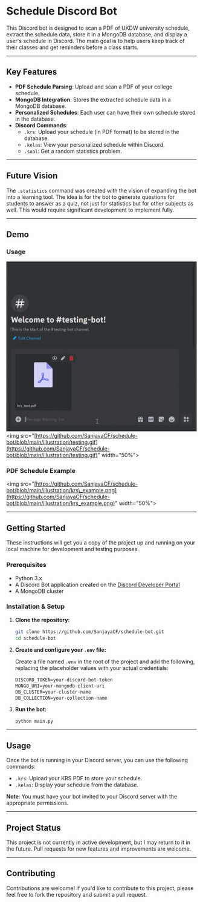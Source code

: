 # Schedule Discord Bot

This Discord bot is designed to scan a PDF of UKDW university schedule, extract the schedule data, store it in a MongoDB database, and display a user's schedule in Discord. The main goal is to help users keep track of their classes and get reminders before a class starts.

-----

## Key Features

  * **PDF Schedule Parsing**: Upload and scan a PDF of your college schedule.
  * **MongoDB Integration**: Stores the extracted schedule data in a MongoDB database.
  * **Personalized Schedules**: Each user can have their own schedule stored in the database.
  * **Discord Commands**:
      * `.krs`: Upload your schedule (in PDF format) to be stored in the database.
      * `.kelas`: View your personalized schedule within Discord.
      * `.soal`: Get a random statistics problem.

-----

## Future Vision

The `.statistics` command was created with the vision of expanding the bot into a learning tool. The idea is for the bot to generate questions for students to answer as a quiz, not just for statistics but for other subjects as well. This would require significant development to implement fully.

-----

## Demo

### Usage

![Test Image 1](illustration/testing.gif)
\<img src="[https://github.com/SanjayaCF/schedule-bot/blob/main/illustration/testing.gif](https://github.com/SanjayaCF/schedule-bot/blob/main/illustration/testing.gif)" width="50%"\>

### PDF Schedule Example

\<img src="[https://github.com/SanjayaCF/schedule-bot/blob/main/illustration/krs\_example.png](https://github.com/SanjayaCF/schedule-bot/blob/main/illustration/krs_example.png)" width="50%"\>

-----

## Getting Started

These instructions will get you a copy of the project up and running on your local machine for development and testing purposes.

### Prerequisites

  * Python 3.x
  * A Discord Bot application created on the [Discord Developer Portal](https://discord.com/developers/applications)
  * A MongoDB cluster

### Installation & Setup

1.  **Clone the repository:**

    ```bash
    git clone https://github.com/SanjayaCF/schedule-bot.git
    cd schedule-bot
    ```

2.  **Create and configure your `.env` file:**

    Create a file named `.env` in the root of the project and add the following, replacing the placeholder values with your actual credentials:

    ```env
    DISCORD_TOKEN=your-discord-bot-token
    MONGO_URI=your-mongodb-client-uri
    DB_CLUSTER=your-cluster-name
    DB_COLLECTION=your-collection-name
    ```

3.  **Run the bot:**

    ```bash
    python main.py
    ```

-----

## Usage

Once the bot is running in your Discord server, you can use the following commands:

  * `.krs`: Upload your KRS PDF to store your schedule.
  * `.kelas`: Display your schedule from the database.

**Note**: You must have your bot invited to your Discord server with the appropriate permissions.

-----

## Project Status

This project is not currently in active development, but I may return to it in the future. Pull requests for new features and improvements are welcome.

-----

## Contributing

Contributions are welcome\! If you'd like to contribute to this project, please feel free to fork the repository and submit a pull request.
